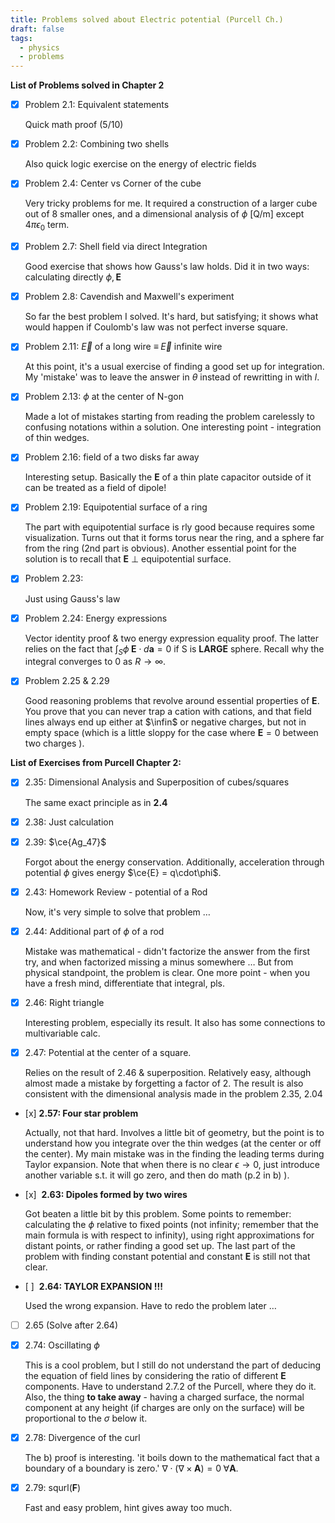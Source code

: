 ```yaml
---
title: Problems solved about Electric potential (Purcell Ch.)
draft: false
tags:
  - physics
  - problems
---
```


**List of Problems solved in Chapter 2**

- [x] Problem 2.1: Equivalent statements
    
    Quick math proof (5/10)
    
- [x] Problem 2.2: Combining two shells
    
    Also quick logic exercise on the energy of electric fields
    
- [x] Problem 2.4: Center vs Corner of the cube
    
    Very tricky problems for me. It required a construction of a larger cube out of 8 smaller ones, and a dimensional analysis of $\phi$ [Q/m] except $4\pi\epsilon_0$ term.
    
- [x] Problem 2.7: Shell field via direct Integration
    
    Good exercise that shows how Gauss's law holds. Did it in two ways: calculating directly $\phi, \textbf{E}$
    
- [x] Problem 2.8: Cavendish and Maxwell's experiment
    
    So far the best problem I solved. It's hard, but satisfying; it shows what would happen if Coulomb's law was not perfect inverse square.
    
- [x] Problem 2.11: $\vec{E}$ of a long wire $\equiv\; \vec{E}$ infinite wire
    
    At this point, it's a usual exercise of finding a good set up for integration. My 'mistake' was to leave the answer in $\theta$ instead of rewritting in with $l$.
    
- [x] Problem 2.13: $\phi$ at the center of N-gon
    
    Made a lot of mistakes starting from reading the problem carelessly to confusing notations within a solution. One interesting point - integration of thin wedges.
    
- [x] Problem 2.16: field of a two disks far away
    
    Interesting setup. Basically the $\textbf{E}$ of a thin plate capacitor outside of it can be treated as a field of dipole!
    
- [x] Problem 2.19: Equipotential surface of a ring
    
    The part with equipotential surface is rly good because requires some visualization. Turns out that it forms torus near the ring, and a sphere far from the ring (2nd part is obvious). Another essential point for the solution is to recall that $\textbf{E}$ $\perp$ equipotential surface.
    
- [x] Problem 2.23:
    
    Just using Gauss's law
    
- [x] Problem 2.24: Energy expressions
    
    Vector identity proof & two energy expression equality proof. The latter relies on the fact that $\int_S \phi\; \textbf{E}\cdot d\textbf{a}=0$ if S is **LARGE** sphere. Recall why the integral converges to 0 as $R \rightarrow \infty$.
    
- [x] Problem 2.25 & 2.29
    
    Good reasoning problems that revolve around essential properties of $\textbf{E}$. You prove that you can never trap a cation with cations, and that field lines always end up either at $\infin$ or negative charges, but not in empty space (which is a little sloppy for the case where $\textbf{E}=0$ between two charges ).



**List of Exercises from Purcell Chapter 2:**

- [x] 2.35: Dimensional Analysis and Superposition of cubes/squares
    
    The same exact principle as in **2.4**
    
- [x] 2.38: Just calculation
    
- [x] 2.39: $\ce{Ag_47}$
    
    Forgot about the energy conservation. Additionally, acceleration through potential $\phi$ gives energy $\ce{E} = q\cdot\phi$.
    
- [x] 2.43: Homework Review - potential of a Rod
    
    Now, it's very simple to solve that problem …
    
- [x] 2.44: Additional part of $\phi$ of a rod
    
    Mistake was mathematical - didn't factorize the answer from the first try, and when factorized missing a minus somewhere … But from physical standpoint, the problem is clear. One more point - when you have a fresh mind, differentiate that integral, pls.
    
- [x] 2.46: Right triangle
    
    Interesting problem, especially its result. It also has some connections to multivariable calc.
    
- [x] 2.47: Potential at the center of a square.
    
    Relies on the result of 2.46 & superposition. Relatively easy, although almost made a mistake by forgetting a factor of 2. The result is also consistent with the dimensional analysis made in the problem 2.35, 2.04
    
- [x] **2.57: Four star problem**
    
    Actually, not that hard. Involves a little bit of geometry, but the point is to understand how you integrate over the thin wedges (at the center or off the center). My main mistake was in the finding the leading terms during Taylor expansion. Note that when there is no clear $\epsilon \rightarrow 0$, just introduce another variable s.t. it will go zero, and then do math (p.2 in b) ).
    
- [x]  **2.63: Dipoles formed by two wires**
    
    Got beaten a little bit by this problem. Some points to remember: calculating the $\phi$ relative to fixed points (not infinity; remember that the main formula is with respect to infinity), using right approximations for distant points, or rather finding a good set up. The last part of the problem with finding constant potential and constant $\textbf{E}$ is still not that clear.
    
- [ ]  **2.64: TAYLOR EXPANSION !!!**
    
    Used the wrong expansion. Have to redo the problem later …
    
- [ ] 2.65 (Solve after 2.64)
    
- [x] 2.74: Oscillating $\phi$
    
    This is a cool problem, but I still do not understand the part of deducing the equation of field lines by considering the ratio of different $\textbf{E}$ components. Have to understand 2.7.2 of the Purcell, where they do it. Also, the thing **to take away** - having a charged surface, the normal component at any height (if charges are only on the surface) will be proportional to the $\sigma$ below it.
    
- [x] 2.78: Divergence of the curl
    
    The b) proof is interesting. 'it boils down to the mathematical fact that a boundary of a boundary is zero.' $\nabla \cdot(\nabla\times\textbf{A})=0 \; \forall \textbf{A}.$
    
- [x] 2.79: squrl$(\textbf{F})$
    
    Fast and easy problem, hint gives away too much.
    